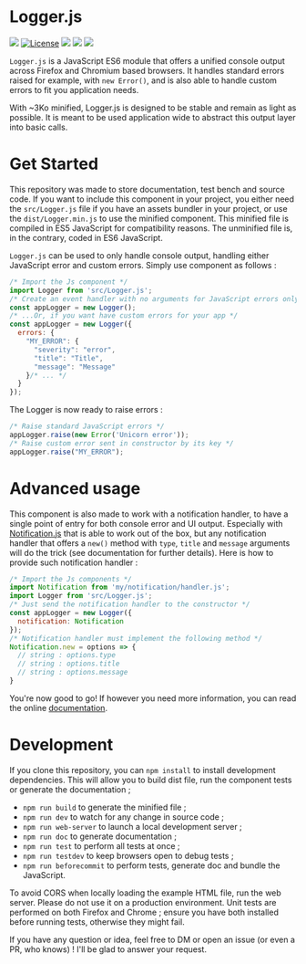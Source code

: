 # Logger.js

![](https://badgen.net/badge/version/1.2.0/blue)
[![License](https://img.shields.io/github/license/ArthurBeaulieu/Logger.js.svg)](https://github.com/ArthurBeaulieu/Logger.js/blob/master/LICENSE.md)
![](https://badgen.net/badge/documentation/written/green)
![](https://badgen.net/badge/test/passed/green)
![](https://badgen.net/badge/dependencies/none/green)

`Logger.js` is a JavaScript ES6 module that offers a unified console output across Firefox and Chromium based browsers. It handles standard errors raised for example, with `new Error()`, and is also able to handle custom errors to fit you application needs.

With ~3Ko minified, Logger.js is designed to be stable and remain as light as possible. It is meant to be used application wide to abstract this output layer into basic calls.

# Get Started

This repository was made to store documentation, test bench and source code. If you want to include this component in your project, you either need the `src/Logger.js` file if you have an assets bundler in your project, or use the `dist/Logger.min.js` to use the minified component. This minified file is compiled in ES5 JavaScript for compatibility reasons. The unminified file is, in the contrary, coded in ES6 JavaScript.

`Logger.js` can be used to only handle console output, handling either JavaScript error and custom errors. Simply use component as follows :
```javascript
/* Import the Js component */
import Logger from 'src/Logger.js';
/* Create an event handler with no arguments for JavaScript errors only */
const appLogger = new Logger();
/* ...Or, if you want have custom errors for your app */
const appLogger = new Logger({
  errors: {
    "MY_ERROR": {
      "severity": "error",
      "title": "Title",
      "message": "Message"
    }/* ... */
  }
});
```

The Logger is now ready to raise errors :

```Javascript
/* Raise standard JavaScript errors */
appLogger.raise(new Error('Unicorn error'));
/* Raise custom error sent in constructor by its key */
appLogger.raise("MY_ERROR");
```

# Advanced usage

This component is also made to work with a notification handler, to have a single point of entry for both console error and UI output. Especially with [Notification.js](https://github.com/ArthurBeaulieu/Notification.js) that is able to work out of the box, but any notification handler that offers a `new()` method with `type`, `title` and `message` arguments will do the trick (see documentation for further details). Here is how to provide such notification handler :

```javascript
/* Import the Js components */
import Notification from 'my/notification/handler.js';
import Logger from 'src/Logger.js';
/* Just send the notification handler to the constructor */
const appLogger = new Logger({
  notification: Notification
});
/* Notification handler must implement the following method */
Notification.new = options => {
  // string : options.type
  // string : options.title
  // string : options.message
}
```

You're now good to go! If however you need more information, you can read the online [documentation](https://arthurbeaulieu.github.io/Logger.js/doc/).

# Development

If you clone this repository, you can `npm install` to install development dependencies. This will allow you to build dist file, run the component tests or generate the documentation ;

- `npm run build` to generate the minified file ;
- `npm run dev` to watch for any change in source code ;
- `npm run web-server` to launch a local development server ;
- `npm run doc` to generate documentation ;
- `npm run test` to perform all tests at once ;
- `npm run testdev` to keep browsers open to debug tests ;
- `npm run beforecommit` to perform tests, generate doc and bundle the JavaScript.

To avoid CORS when locally loading the example HTML file, run the web server. Please do not use it on a production environment. Unit tests are performed on both Firefox and Chrome ; ensure you have both installed before running tests, otherwise they might fail.

If you have any question or idea, feel free to DM or open an issue (or even a PR, who knows) ! I'll be glad to answer your request.
